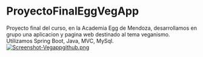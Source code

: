 # ProyectoFinalEggVegApp
Proyecto final del curso, en la Academia Egg de Mendoza, desarrollamos en grupo una aplicacion y pagina web destinado al tema veganismo. Utilizamos Spring Boot, Java, MVC, MySql.
[![Screenshot-Vegappgithub.png](https://i.postimg.cc/5y5KH3pp/Screenshot-Vegappgithub.png)](https://postimg.cc/dZ1jpGbT)
